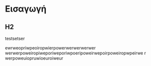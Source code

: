 # Εισαγωγή
## H2
testsetser

ewrweopriwpeoiropwierpowerwerwerwerwer
werwerpoweiropiweporiweporiwpoeripoweirwepoirpoweiropwpeirwe
r
werpoweuiopruwioeuroiweur
